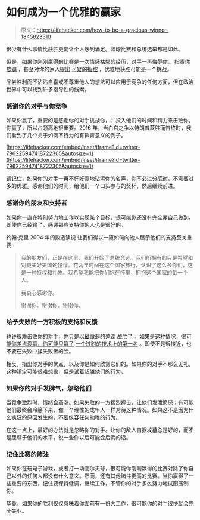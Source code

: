 # 如何成为一个优雅的赢家

> 原文：<https://lifehacker.com/how-to-be-a-gracious-winner-1845623510>

很少有什么事情比获胜更能让个人感到满足。篮球比赛和总统选举都是如此。



但是，如果你刚刚赢得的比赛是一次情感枯竭的经历，对手一再侮辱你， [指责你欺骗](https://foreignpolicy.com/2020/11/05/election-2020-trump-biden-false-claims-voter-fraud/) ，甚至对你的家人提出 [可疑的指控](https://www.nbcnews.com/politics/meet-the-press/blog/meet-press-blog-latest-news-analysis-data-driving-political-discussion-n988541/ncrd1181136#blogHeader) ，优雅地获胜可能是一个挑战。

品尝胜利而不沾沾自喜或不尊重他人的想法可以应用于竞争的任何方面，但在政治世界中可以找到许多指导性的线索。

### **感谢你的对手与你竞争**

如果你赢了，重要的是感谢你的对手挑战你，并投入他们的时间和精力来击败你。你赢了，所以占领高地很重要。2016 年，当白宫之争以特朗普获胜而告终时，我们看到了几个关于如何不行为的有教育意义的例子。

 [https://lifehacker.com/embed/inset/iframe?id=twitter-796225947418722305&autosize=1](https://lifehacker.com/embed/inset/iframe?id=twitter-796225947418722305&autosize=1) 

请记住，如果你的对手一再不怀好意地玷污你的名声，你不必过分感谢。不需要过多的优雅。感谢他们的时间，给他们一个口头参与的奖杯，然后继续前进。

### **感谢你的朋友和支持者**

如果你一直在特别努力地工作以实现某个目标，很可能你还没有完全靠自己做到。即使你已经输了，感谢那些支持你的人也是很好的。

约翰·克里 2004 年的败选演说 让我们得以一窥如何向他人展示他们的支持至关重要:

> 我的朋友们，正是在这里，我们开始了总统竞选。我们所拥有的只是希望和对更美好美国的憧憬。花两年时间在这个国家旅行，认识了这么多你们，这是一种特权和礼物。我希望我能把你们抱在怀里，拥抱这个国家的每一个人。
> 
> 我衷心感谢你。
> 
> 谢谢你。谢谢你。谢谢你。

### **给予失败的一方积极的支持和反馈**

也许很难击败你的对手，你只是以最微弱的差距 战胜了 [。如果是这种情况，很可能你差点没赢，你可能只赢了](https://www.politico.com/2016-election/results/map/president/michigan/) [一个过时的技术上的第一名](https://en.wikipedia.org/wiki/United_States_Electoral_College) 。即使不是很接近，也不要在失败中揉失败者的脸。

相反，指出你对手的优点，以及你是如何欣赏它们的。如果你的对手不那么无礼，这种镇定可能很难想象，但是试着超越他们的行为。

### 如果你的对手发脾气，忽略他们

当竞争激烈时，情绪会高涨。如果失败的一方猛烈抨击，让他们发泄愤怒；有可能他们最终会冷静下来，像一个理性的成年人一样对待这种情况。如果这不是因为什么疯狂的原因发生的，不要纵容任何幼稚的行为。

在这一点上，最好的办法就是忽略你的对手。让你的敌人自掘坟墓总是好的，而不是屈尊于他们的水平，说一些你以后可能会后悔的话。

### **记住比赛的赌注**

如果你在玩电子游戏，或者打一场高尔夫球，很可能你刚刚赢得的比赛对除了你自己以外的任何人都没有什么意义。然而，还有其他赌注更高的比赛。当你赢得了一些重要的东西，记住要保持低调，继续工作，不管你的对手多么努力地试图压制你。

毕竟，如果你的胜利仅仅意味着你面前有一份大工作，很可能你的对手很快就会完全失业。